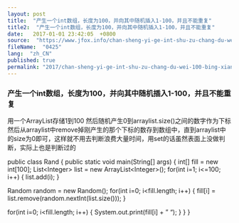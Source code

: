 ```yaml
---
layout: post
title:  "产生一个int数组，长度为100，并向其中随机插入1-100，并且不能重复"
title2:  "产生一个int数组，长度为100，并向其中随机插入1-100，并且不能重复"
date:   2017-01-01 23:42:05  +0800
source:  "https://www.jfox.info/chan-sheng-yi-ge-int-shu-zu-chang-du-wei-100-bing-xiang-qi-zhong-sui-ji-cha-ru-1-100-bing-qie-bu-neng-chong-fu.html"
fileName:  "0425"
lang:  "zh_CN"
published: true
permalink: "2017/chan-sheng-yi-ge-int-shu-zu-chang-du-wei-100-bing-xiang-qi-zhong-sui-ji-cha-ru-1-100-bing-qie-bu-neng-chong-fu.html"
---
```




### 产生一个int数组，长度为100，并向其中随机插入1-100，并且不能重复

用一个ArrayList存储1到100
然后随机产生0到arraylist.size()之间的数字作为下标
然后从arraylist中remove掉刚产生的那个下标的数存到数组中，直到arraylist中的size为0即可，这样就不用去判断浪费大量时间，用set的话虽然表面上没做判断，实际上也是判断过的

public class Rand {
public static void main(String[] args) {
int[] fill = new int[100];
List&lt;Integer&gt; list = new ArrayList&lt;Integer&gt;();
for(int i=1; i&lt;=100; i++) {
list.add(i);
}

Random random = new Random();
for(int i=0; i&lt;fill.length; i++) {
fill[i] = list.remove(random.nextInt(list.size()));
}

for(int i=0; i&lt;fill.length; i++) {
System.out.print(fill[i] + ” “);
}
}
}
